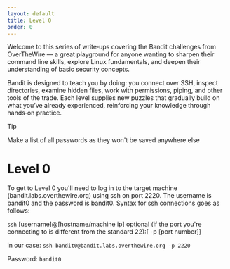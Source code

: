 ```yaml
---
layout: default
title: Level 0
order: 0
---
```


Welcome to this series of write‑ups covering the Bandit challenges from OverTheWire — a great playground for anyone wanting to sharpen their command line skills, explore Linux fundamentals, and deepen their understanding of basic security concepts.

Bandit is designed to teach you by doing: you connect over SSH, inspect directories, examine hidden files, work with permissions, piping, and other tools of the trade. Each level supplies new puzzles that gradually build on what you’ve already experienced, reinforcing your knowledge through hands‑on practice.

> [!TIP]
> Make a list of all passwords as they won't be saved anywhere else

# Level 0

To get to Level 0 you'll need to log in to the target machine (bandit.labs.overthewire.org) using ssh on port 2220. The username is bandit0 and the password is bandit0.
Syntax for ssh connections goes as follows:

`ssh` [username]@[hostname/machine ip] optional (if the port you're connecting to is different from the standard 22):[ -p [port number]]

in our case:
`ssh bandit0@bandit.labs.overthewire.org -p 2220`

Password: `bandit0`
